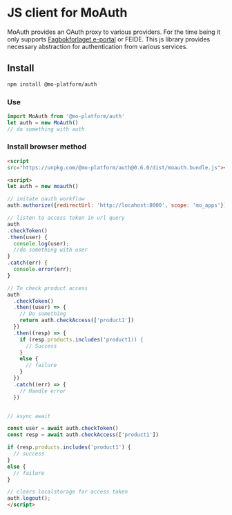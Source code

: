 # JS client for MoAuth

MoAuth provides an OAuth proxy to various providers. For the time being it only supports [Fagbokforlaget e-portal](https://eportal.fagbokforlaget.no) or FEIDE. This js library provides necessary abstraction for authentication from various services.

## Install
```bash
npm install @mo-platform/auth
```

### Use
```javascript
import MoAuth from '@mo-platform/auth'
let auth = new MoAuth()
// do something with auth
```

### Install browser method
```html
<script
src="https://unpkg.com/@mo-platform/auth@0.6.0/dist/moauth.bundle.js"></script>

<script>
let auth = new moauth()

// initate oauth workflow
auth.authorize({redirectUrl: 'http://locahost:8000', scope: 'mo_apps'}); // url redirect (optional)

// listen to access token in url query
auth
.checkToken()
.then(user) {
  console.log(user);
  //do something with user
}
.catch(err) {
  console.error(err);
}

// To check product access
auth
  .checkToken()
  .then((user) => {
    // Do something
    return auth.checkAccess(['product1'])
  })
  .then((resp) => {
    if (resp.products.includes('product1)) {
      // Success
    }
    else {
      // failure
    }
  })
  .catch((err) => {
    // Handle error
  })


// async await

const user = await auth.checkToken()
const resp = await auth.checkAccess(['product1'])

if (resp.products.includes('product1') {
  // success
}
else {
  // failure
}

// clears localstorage for access token
auth.logout();
</script>
```
